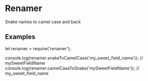 # Renamer
Snake names to camel case and back

## Examples

let renamer = require('renamer');

console.log(renamer.snakeToCamelCase('my_sweet_field_name')); // mySweetFieldName
console.log(renamer.camelCaseToSnake('mySweetFieldName')); // my_sweet_field_name
